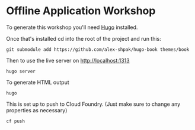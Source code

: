 # Offline Application Workshop

To generate this workshop you'll need [Hugo](https://gohugo.io/) installed. 

Once that's installed cd into the root of the project and run this:

```
git submodule add https://github.com/alex-shpak/hugo-book themes/book
```

Then to use the live server on [http://localhost:1313](http://localhost:1313)
```
hugo server
```

To generate HTML output
```
hugo
```

This is set up to push to Cloud Foundry. (Just make sure to change any properties as necessary)
```
cf push
```

